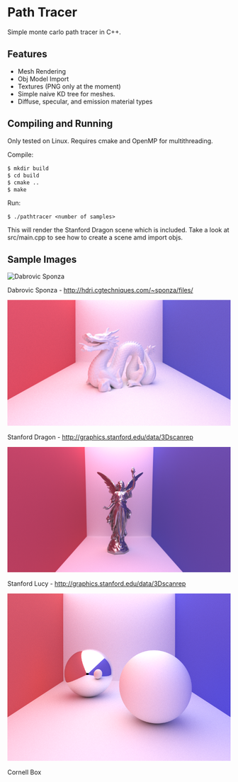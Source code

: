 # Path Tracer

Simple monte carlo path tracer in C++.

## Features
 - Mesh Rendering
 - Obj Model Import
 - Textures (PNG only at the moment)
 - Simple naive KD tree for meshes.
 - Diffuse, specular, and emission material types
 
## Compiling and Running
Only tested on Linux. Requires cmake and OpenMP for multithreading.

Compile:
```
$ mkdir build
$ cd build
$ cmake ..
$ make
```
Run:
```
$ ./pathtracer <number of samples>
```
This will render the Stanford Dragon scene which is included.
Take a look at src/main.cpp to see how to create a scene amd import objs.

## Sample Images
![Dabrovic Sponza](doc/example_renders/sponza.png?raw=true "Dabrovic Sponza")

Dabrovic Sponza - http://hdri.cgtechniques.com/~sponza/files/


![Stanford Dragon](doc/example_renders/dragon.png?raw=true "Stanford Dragon")

Stanford Dragon - http://graphics.stanford.edu/data/3Dscanrep


![Stanford Lucy](doc/example_renders/lucy.png?raw=true "Stanford Lucy")

Stanford Lucy  - http://graphics.stanford.edu/data/3Dscanrep

![Cornell Box](doc/example_renders/cornell.png?raw=true "Cornell Box")

Cornell Box
